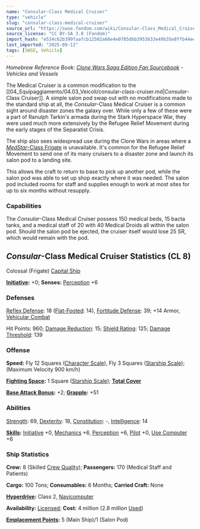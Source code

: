 ```yaml
---
name: "Consular-Class Medical Cruiser"
type: "vehicle"
slug: "consular-class-medical-cruiser"
source_url: "https://swse.fandom.com/wiki/Consular-Class_Medical_Cruiser"
source_license: "CC BY-SA 3.0 (Fandom)"
import_hash: "e534c62b399faafcb12502a68e4e0785dbb3953633e49b35e8ffb44ee4a895f2"
last_imported: "2025-09-12"
tags: [SWSE, Vehicle]
---
```

*Homebrew Reference Book: [Clone Wars Saga Edition Fan Sourcebook](https://swse.fandom.com/wiki/Clone_Wars_Saga_Edition_Fan_Sourcebook) - Vehicles and Vessels*

The Medical Cruiser is a common modification to the [[04_Equipaggiamento/04.03_Veicoli/consular-class-cruiser.md|*Consular*-Class Cruiser]]. A simple salon pod swap out with no modifications made to the standard ship at all, the *Consular*-Class Medical Cruiser is a common sight around disaster zones the galaxy over. While only a few of these were a part of Ranulph Tarkin's armada during the Stark Hyperspace War, they were used much more extensively by the Refugee Relief Movement during the early stages of the Separatist Crisis.

The ship also sees widespread use during the Clone Wars in areas where a [*MedStar*-Class Frigate](https://swse.fandom.com/wiki/MedStar-Class_Frigate) is unavailable. It's common for the Refugee Relief Movement to send one of its many cruisers to a disaster zone and launch its salon pod to a landing site.

This allows the craft to return to base to pick up another pod, while the salon pod was able to set up shop exactly where it was needed. The salon pod included rooms for staff and supplies enough to work at most sites for up to six months without resupply.

### Capabilities
The *Consular*-Class Medical Cruiser possess 150 medical beds, 15 bacta tanks, and a medical staff of 20 with 40 Medical Droids all within the salon pod. Should the salon pod be ejected, the cruiser itself would lose 25 SR, which would remain with the pod.

## *Consular*-Class Medical Cruiser Statistics (CL 8)
Colossal (Frigate) [Capital Ship](https://swse.fandom.com/wiki/Capital_Ship)

**[Initiative](https://swse.fandom.com/wiki/Initiative):** +0; **Senses:** [Perception](https://swse.fandom.com/wiki/Perception) +6
### Defenses
[Reflex Defense](https://swse.fandom.com/wiki/Reflex_Defense_(Vehicles)): 18 ([Flat-Footed](https://swse.fandom.com/wiki/Flat-Footed): 14), [Fortitude Defense](https://swse.fandom.com/wiki/Fortitude_Defense_(Vehicles)): 39; +14 Armor, [Vehicular Combat](https://swse.fandom.com/wiki/Vehicular_Combat)

Hit Points: 960; [Damage Reduction](https://swse.fandom.com/wiki/Damage_Reduction): 15; [Shield Rating](https://swse.fandom.com/wiki/Shield_Rating): 125; [Damage Threshold](https://swse.fandom.com/wiki/Damage_Threshold_(Vehicles)): 139
### Offense
**Speed:** Fly 12 Squares ([Character Scale](https://swse.fandom.com/wiki/Character_Scale)), Fly 3 Squares ([Starship Scale](https://swse.fandom.com/wiki/Starship_Scale)); (Maximum Velocity 900 km/h)

**[Fighting Space](https://swse.fandom.com/wiki/Fighting_Space):** 1 Square ([Starship Scale](https://swse.fandom.com/wiki/Starship_Scale)); **[Total Cover](https://swse.fandom.com/wiki/Total_Cover)**

**[Base Attack Bonus](https://swse.fandom.com/wiki/Base_Attack_Bonus):** +2; **[Grapple](https://swse.fandom.com/wiki/Grapple):** +51
### Abilities
[Strength](https://swse.fandom.com/wiki/Strength): 69, [Dexterity](https://swse.fandom.com/wiki/Dexterity): 18, [Constitution](https://swse.fandom.com/wiki/Constitution): -, [Intelligence](https://swse.fandom.com/wiki/Intelligence): 14

**[Skills](https://swse.fandom.com/wiki/Skills):** [Initiative](https://swse.fandom.com/wiki/Initiative) +0, [Mechanics](https://swse.fandom.com/wiki/Mechanics) +6, [Perception](https://swse.fandom.com/wiki/Perception) +6, [Pilot](https://swse.fandom.com/wiki/Pilot) +0, [Use Computer](https://swse.fandom.com/wiki/Use_Computer) +6
### Ship Statistics
**Crew:** 8 (Skilled [Crew Quality](https://swse.fandom.com/wiki/Crew_Quality)); **Passengers:** 170 (Medical Staff and Patients)

**Cargo:** 100 Tons; **Consumables:** 6 Months; **Carried Craft:** None

**[Hyperdrive](https://swse.fandom.com/wiki/Hyperdrive):** Class 2, [Navicomputer](https://swse.fandom.com/wiki/Navicomputer)

**Availability:** [Licensed](https://swse.fandom.com/wiki/Licensed); **Cost:** 4 million (2.8 million [Used](https://swse.fandom.com/wiki/Used))

**[Emplacement Points](https://swse.fandom.com/wiki/Emplacement_Points):** 5 (Main Ship)/1 (Salon Pod)